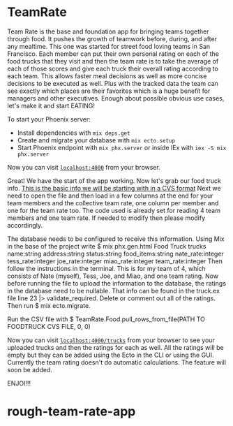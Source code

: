 # TeamRate

Team Rate is the base and foundation app for bringing teams together through food. 
It pushes the growth of teamwork before, during, and after any mealtime. This one was started for street food loving teams in San Francisco. 
Each member can put their own personal rating on each of the food trucks that they visit and then the team rate is to take the average of each of those scores and give each truck their overall rating according to each team. 
This allows faster meal decisions as well as more concise decisions to be executed as well. Plus with the tracked data the team can see exactly which places are their favorites which is a huge benefit for managers and other executives. Enough about possible obvious use cases, let's make it and start EATING!

To start your Phoenix server:

  * Install dependencies with `mix deps.get`
  * Create and migrate your database with `mix ecto.setup`
  * Start Phoenix endpoint with `mix phx.server` or inside IEx with `iex -S mix phx.server`

Now you can visit [`localhost:4000`](http://localhost:4000) from your browser.

Great! We have the start of the app working. Now let's grab our food truck info. [This is the basic info we will be starting with in a CVS format](https://data.sfgov.org/api/views/rqzj-sfat/rows.csv) 
Next we need to open the file and then load in a few columns at the end for your team members and the collective team rate, one column per member and one for the team rate too. The code used is already set for reading 4 team members and one team rate. If needed to modify then please modify accordingly. 

The database needs to be configured to receive this information. Using Mix in the base of the project write 
$ mix phx.gen.html Food Truck trucks name:string address:string status:string food_items:string nate_rate:integer tess_rate:integer joe_rate:integer miao_rate:integer team_rate:integer
Then follow the instructions in the terminal.
This is for my team of 4, which consists of Nate (myself), Tess, Joe, and Miao, and one team rating. 
Now before running the file to upload the information to the database, the ratings in the database need to be nullable. That info can be found in the truck.ex file line 23 |> validate_required. Delete or comment out all of the ratings. Then run $ mix ecto.migrate.

Run the CSV file with $ TeamRate.Food.pull_rows_from_file(PATH TO FOODTRUCK CVS FILE, 0, 0)

Now you can visit [`localhost:4000/trucks`](http://localhost:4000/trucks) from your browser to see your uploaded trucks and then the ratings for each as well. All the ratings will be empty but they can be added using the Ecto in the CLI or using the GUI. Currently the team rating doesn't do automatic calculations. The feature will soon be added. 

ENJOI!!!

# rough-team-rate-app
